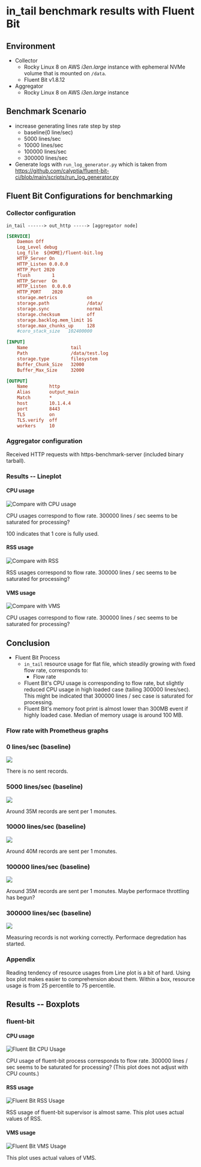 # in_tail benchmark results with Fluent Bit

## Environment

* Collector
  * Rocky Linux 8 on AWS _i3en.large_ instance with ephemeral NVMe volume that is mounted on `/data`.
  * Fluent Bit v1.8.12
* Aggregator
  * Rocky Linux 8 on AWS _i3en.large_ instance

## Benchmark Scenario

* increase generating lines rate step by step
  * baseline(0 line/sec)
  * 5000 lines/sec
  * 10000 lines/sec
  * 100000 lines/sec
  * 300000 lines/sec
* Generate logs with `run_log_generator.py` which is taken from https://github.com/calyptia/fluent-bit-ci/blob/main/scripts/run_log_generator.py

## Fluent Bit Configurations for benchmarking

### Collector configuration

```
in_tail ------> out_http -----> [aggregator node]
```


```ini
[SERVICE]
	Daemon Off
	Log_Level debug
	Log_file  ${HOME}/fluent-bit.log
	HTTP_Server On
	HTTP_Listen 0.0.0.0
	HTTP_Port 2020
	flush        1
	HTTP_Server  On
	HTTP_Listen  0.0.0.0
	HTTP_PORT    2020
	storage.metrics           on
	storage.path              /data/
	storage.sync              normal
	storage.checksum          off
	storage.backlog.mem_limit 1G
	storage.max_chunks_up     128
	#coro_stack_size   102400000

[INPUT]
	Name                tail
	Path                /data/test.log
	storage.type        filesystem
	Buffer_Chunk_Size   32000
	Buffer_Max_Size     32000

[OUTPUT]
	Name        http
	Alias       output_main
	Match       *
	host        10.1.4.4
	port        8443
	TLS         on
	TLS.verify  off
	workers     10
```

### Aggregator configuration

Received HTTP requests with https-benchmark-server (included binary tarball).

### Results -- Lineplot

#### CPU usage

![Compare with CPU usage](LinePlot-CPU_usage.png)

CPU usages correspond to flow rate.
300000 lines / sec seems to be saturated for processing?

100 indicates that 1 core is fully used.

#### RSS usage

![Compare with RSS](LinePlot-RSS_usage.png)

RSS usages correspond to flow rate.
300000 lines / sec seems to be saturated for processing?

#### VMS usage

![Compare with VMS](LinePlot-VMS_usage.png)

CPU usages correspond to flow rate.
300000 lines / sec seems to be saturated for processing?

## Conclusion

* Fluent Bit Process
  * `in_tail` resource usage for flat file, which steadily growing with fixed flow rate, corresponds to:
     * Flow rate
   * Fluent Bit's CPU usage is corresponding to flow rate, but slightly reduced CPU usage in high loaded case (tailing 300000 lines/sec). This might be indicated that 300000 lines / sec case is saturated for processing.
   * Fluent Bit's memory foot print is almost lower than 300MB event if highly loaded case. Median of memory usage is around 100 MB.

### Flow rate with Prometheus graphs

### 0 lines/sec (baseline)

![](Fluent-Bit-0-lines-per-sec.png)

There is no sent records.

### 5000 lines/sec (baseline)

![](Fluent-Bit-5000-lines-per-sec.png)

Around 35M records are sent per 1 monutes.

### 10000 lines/sec (baseline)

![](Fluent-Bit-10000-lines-per-sec.png)

Around 40M records are sent per 1 monutes.

### 100000 lines/sec (baseline)

![](Fluent-Bit-100000-lines-per-sec.png)

Around 35M records are sent per 1 monutes.
Maybe performace throttling has begun?

### 300000 lines/sec (baseline)

![](Fluent-Bit-300000-lines-per-sec.png)

Measuring records is not working correctly.
Performace degredation has started.

### Appendix

Reading tendency of resource usages from Line plot is a bit of hard. Using box plot makes easier to comprehension about them.
Within a box, resource usage is from 25 percentile to 75 percentile.

## Results -- Boxplots

### fluent-bit

#### CPU usage

![Fluent Bit CPU Usage](Fluent-Bit-CPU_usage.png)

CPU usage of fluent-bit process corresponds to flow rate.
300000 lines / sec seems to be saturated for processing?
(This plot does not adjust with CPU counts.)

#### RSS usage

![Fluent Bit RSS Usage](Fluent-Bit-RSS_usage.png)

RSS usage of fluent-bit supervisor is almost same.
This plot uses actual values of RSS.

#### VMS usage

![Fluent Bit VMS Usage](Fluent-Bit-VMS_usage.png)

This plot uses actual values of VMS.
